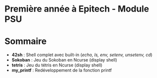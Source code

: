 # Première année à Epitech - Module PSU

# Sommaire

- **42sh** : Shell complet avec built-in (*echo, ls, env, setenv, unsetenv, cd*)
- **Sokoban** : Jeu du Sokoban en Ncurse (display shell)
- **tetris** : Jeu du tétris en Ncurse (display shell)
- **my_printf** : Redéveloppement de la fonction printf